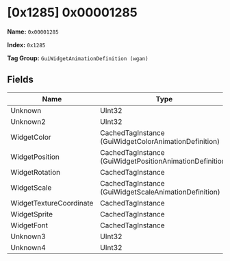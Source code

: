 # [0x1285] 0x00001285

**Name:** ```0x00001285```

**Index:** ```0x1285```

**Tag Group:** ```GuiWidgetAnimationDefinition (wgan)```

## Fields

Name	| Type	| Value
---	|---	|---	|
Unknown	|UInt32	|0
Unknown2	|UInt32	|0
WidgetColor	|CachedTagInstance (GuiWidgetColorAnimationDefinition)	|[[0x077B] 0x0000077B](../GuiWidgetColorAnimationDefinition/077B.md)
WidgetPosition	|CachedTagInstance (GuiWidgetPositionAnimationDefinition)	|[[0x1287] 0x00001287](../GuiWidgetPositionAnimationDefinition/1287.md)
WidgetRotation	|CachedTagInstance	|null
WidgetScale	|CachedTagInstance (GuiWidgetScaleAnimationDefinition)	|[[0x1288] 0x00001288](../GuiWidgetScaleAnimationDefinition/1288.md)
WidgetTextureCoordinate	|CachedTagInstance	|null
WidgetSprite	|CachedTagInstance	|null
WidgetFont	|CachedTagInstance	|null
Unknown3	|UInt32	|0
Unknown4	|UInt32	|0


